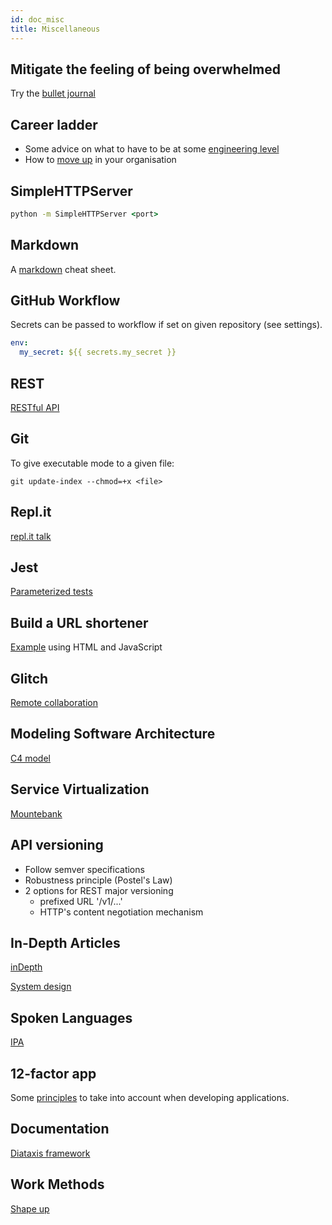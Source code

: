 ```yaml
---
id: doc_misc
title: Miscellaneous
---
```


## Mitigate the feeling of being overwhelmed
Try the [bullet journal](https://bulletjournal.com/blogs/bulletjournalist/mental-inventory)
## Career ladder

- Some advice on what to have to be at some [engineering level](https://career-ladders.dev/engineering/) 
- How to [move up](https://dev.to/softchris/a-career-in-devrel-2m75) in your organisation

## SimpleHTTPServer

```cmd
python -m SimpleHTTPServer <port>
```
## Markdown

A [markdown](https://github.com/adam-p/markdown-here/wiki/Markdown-Cheatsheet) cheat sheet.

## GitHub Workflow

Secrets can be passed to workflow 
if set on given repository (see settings). 
```yaml
env:
  my_secret: ${{ secrets.my_secret }}
```
## REST
[RESTful API](https://restfulapi.net/)

## Git
To give executable mode to a given file:
```git
git update-index --chmod=+x <file>
```
## Repl.it
[repl.it talk](https://repl.it/talk/all)

## Jest
[Parameterized tests](https://jestjs.io/docs/en/api#testeachtablename-fn-timeout)

## Build a URL shortener
[Example](https://www.freecodecamp.org/news/building-a-simple-url-shortener-with-just-html-and-javascript-6ea1ecda308c/) using HTML and JavaScript

## Glitch 
[Remote collaboration](https://glitch.com/) 

## Modeling Software Architecture
[C4 model](https://c4model.com/)

## Service Virtualization
[Mountebank](http://www.mbtest.org/)

## API versioning
* Follow semver specifications
* Robustness principle (Postel's Law)
* 2 options for REST major versioning
  - prefixed URL '/v1/...'
  - HTTP's content negotiation mechanism
  
## In-Depth Articles
[inDepth](https://indepth.dev/)

[System design](https://www-freecodecamp-org.cdn.ampproject.org/v/s/www.freecodecamp.org/news/systems-design-for-interviews/amp/?amp_js_v=a6&amp_gsa=1&usqp=mq331AQKKAFQArABIIACAw%3D%3D#aoh=16249052126251&referrer=https%3A%2F%2Fwww.google.com&amp_tf=Source%C2%A0%3A%20%251%24s&ampshare=https%3A%2F%2Fwww.freecodecamp.org%2Fnews%2Fsystems-design-for-interviews%2F) 

## Spoken Languages
[IPA](https://www.ipachart.com/)

## 12-factor app
Some [principles](https://12factor.net/) to take into account when developing applications. 

## Documentation
[Diataxis framework](https://diataxis.fr/) 

## Work Methods
[Shape up](https://basecamp.com/shapeup)
